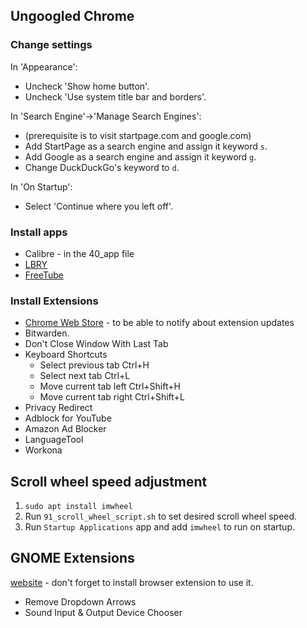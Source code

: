 ## Ungoogled Chrome

### Change settings

In 'Appearance':
- Uncheck 'Show home button'. 
- Uncheck 'Use system title bar and borders'.

In 'Search Engine'->'Manage Search Engines':
- (prerequisite is to visit startpage.com and google.com)
- Add StartPage as a search engine and assign it keyword `s`.
- Add Google as a search engine and assign it keyword `g`.
- Change DuckDuckGo's keyword to `d`.

In 'On Startup':
- Select 'Continue where you left off'.


### Install apps
- Calibre - in the 40_app file
- [LBRY](https://lbry.com/get)
- [FreeTube](https://freetubeapp.io/#download)

### Install Extensions

- [Chrome Web Store](https://github.com/NeverDecaf/chromium-web-store) - to be able to notify about extension updates
- Bitwarden.
- Don't Close Window With Last Tab
- Keyboard Shortcuts
  - Select previous tab Ctrl+H
  - Select next tab Ctrl+L
  - Move current tab left Ctrl+Shift+H
  - Move current tab right Ctrl+Shift+L
- Privacy Redirect
- Adblock for YouTube
- Amazon Ad Blocker
- LanguageTool
- Workona


## Scroll wheel speed adjustment

1. `sudo apt install imwheel`
2. Run `91_scroll_wheel_script.sh` to set desired scroll wheel speed.
3. Run `Startup Applications` app and add `imwheel` to run on startup.

## GNOME Extensions

[website](https://extensions.gnome.org) - don't forget to install browser extension to use it.

* Remove Dropdown Arrows
* Sound Input & Output Device Chooser 

